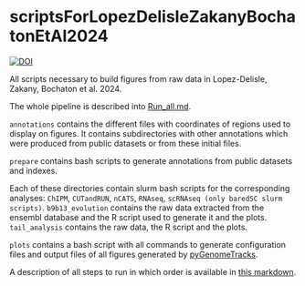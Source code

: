 # scriptsForLopezDelisleZakanyBochatonEtAl2024

[![DOI](https://zenodo.org/badge/828882968.svg)](https://zenodo.org/doi/10.5281/zenodo.13693565)

All scripts necessary to build figures from raw data in Lopez-Delisle, Zakany, Bochaton et al. 2024.

The whole pipeline is described into [Run_all.md](./Run_all.md).

`annotations` contains the different files with coordinates of regions used to display on figures. It contains subdirectories with other annotations which were produced from public datasets or from these initial files.

`prepare` contains bash scripts to generate annotations from public datasets and indexes.

Each of these directories contain slurm bash scripts for the corresponding analyses: `ChIPM`, `CUTandRUN`, `nCATS`, `RNAseq`, `scRNAseq (only baredSC slurm scripts)`. `b9b13_evolution` contains the raw data extracted from the ensembl database and the R script used to generate it and the plots. `tail_analysis` contains the raw data, the R script and the plots.

`plots` contains a bash script with all commands to generate configuration files and output files of all figures generated by [pyGenomeTracks](https://github.com/deeptools/pyGenomeTracks).

A description of all steps to run in which order is available in [this markdown](./Run_all.md).